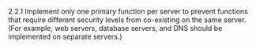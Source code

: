 2.2.1 Implement only one primary function per server to prevent functions that require different security levels from co-existing on the same server. (For example, web servers, database servers, and DNS should be implemented on separate servers.) 